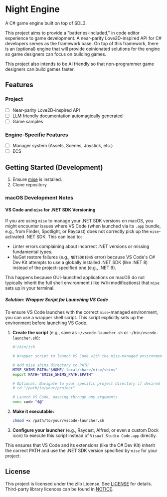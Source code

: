 # Night Engine

A C# game engine built on top of SDL3.

This project aims to provide a "batteries-included," in code editor experience to game development. A near-parity Love2D-inspired API for C# developers serves as the framework base. On top of this framework, there is an (optional) engine that will provide opinionated solutions for the engine so game designers can focus on building games.

This project also intends to be AI friendly so that non-programmer game designers can build games faster.

## Features

### Project

- [ ] Near-parity Love2D-inspired API
- [ ] LLM friendly documentation automagically generated
- [ ] Game samples

### Engine-Specific Features

- [ ] Manager system (Assets, Scenes, Joystick, etc.)
- [ ] ECS

## Getting Started (Development)

1. Ensure [mise](https://mise.jdx.dev/) is installed.
2. Clone repository

### macOS Development Notes

#### VS Code and `mise` for .NET SDK Versioning

If you are using `mise` to manage your .NET SDK versions on macOS, you might encounter issues where VS Code (when launched via its `.app` bundle, e.g., from Finder, Spotlight, or Raycast) does not correctly pick up the `mise`-activated .NET SDK. This can lead to:

- Linter errors complaining about incorrect .NET versions or missing fundamental types.
- NuGet restore failures (e.g., `NETSDK1045` error) because VS Code's C# Dev Kit attempts to use a globally installed .NET SDK (like .NET 8) instead of the project-specified one (e.g., .NET 9).

This happens because GUI-launched applications on macOS do not typically inherit the full shell environment (like `PATH` modifications) that `mise` sets up in your terminal.

##### Solution: Wrapper Script for Launching VS Code

To ensure VS Code launches with the correct `mise`-managed environment, you can use a wrapper shell script. This script explicitly sets up the environment before launching VS Code.

1. **Create the script** (e.g., save as `~/vscode-launcher.sh` or `~/bin/vscode-launcher.sh`):

    ```zsh
    #!/bin/zsh

    # Wrapper script to launch VS Code with the mise-managed environment.

    # Add mise shims directory to PATH
    MISE_SHIMS_PATH="$HOME/.local/share/mise/shims"
    export PATH="$MISE_SHIMS_PATH:$PATH"

    # Optional: Navigate to your specific project directory if desired
    # cd "/path/to/your/project"

    # Launch VS Code, passing through any arguments
    exec code "$@"
    ```

2. **Make it executable:**

    ```bash
    chmod +x /path/to/your/vscode-launcher.sh
    ```

3. **Configure your launcher** (e.g., Raycast, Alfred, or even a custom Dock icon) to execute this script instead of `Visual Studio Code.app` directly.

This ensures that VS Code and its extensions (like the C# Dev Kit) inherit the correct PATH and use the .NET SDK version specified by `mise` for your project.

## License

This project is licensed under the zlib License. See [LICENSE](LICENSE) for details. Third-party library licences can be found in [NOTICE](docs/NOTICE.md).
